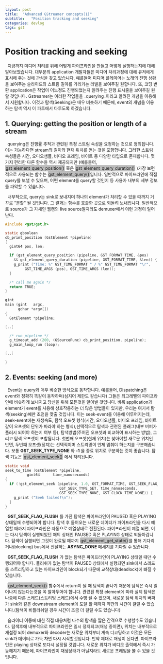 ```yaml
---
layout: post
title:  "Advanced GStreamer concepts(1)"
subtitle:   "Position tracking and seeking"
categories: devlog
tags: gst
---
```


<style>
.fill_color {background-color:rgba(164,164,164,0.7);border-radius:4px;padding:2px;}
.blue_l {color:#323C73;}
</style>


# __Position tracking and seeking__

&nbsp; 지금까지 미디어 처리를 위해 어떻게 파이프라인을 만들고 어떻게 실행하는지에 대해 알아보았습니다. 대부분의 application 개발자들은 미디어 처리과정에 대해 유저에게 표시해 주는 것에 관심을 갖고 있습니다. 예를들어 미디어 플레이어는 노래의 진행 상황을 보여주는 슬라이드와 스트림 길이를 가리키는 라벨을 보여주길 원합니다. 또, 코딩 변환 application은 작업이 어느정도 진행되었는지 알려주는 진행 표시줄을 보여주길 원할 것입니다. Gstreamer는 이러한 작업들을 _querying_이라고 알려진 개념을 이용해서 지원합니다. 이것과 탐색(Seeking)은 매우 비슷하기 때문에, event의 개념을 이용하는 탐색 역시 이 파트에서 다루도록 하겠습니다.

## __1. Querying: getting the position or length of a stream__

&nbsp; querying은 진행률 추적과 관련된 특정 스트림 속성을 요청하는 것으로 정의됩니다. 이는 가능하다면 stream의 길이와 현재 위치를 얻는 것을 포함합니다. 그러한 스트림 속성들은 시간, 오디오샘플, 비디오 프레임, 바이트 등 다양한 타입으로 존재합니다. 몇가지 편리한 다른 함수들 역시 제공되지만 (예를들어, <span class="fill_color">gst_element_query_position()</span> 혹은 <span class="fill_color">gst_element_query_duration()</span> )가장 보편적으로 사용되는 함수는 <span class="fill_color">gst_element_query()</span>입니다. 일반적으로 파이프라인에 직접 query를 보낼 수 있으며, 어떤 element를 query할 것인지 등 사용자 내부의 세부 정보를 파악할 수 있습니다.

&nbsp; 내부적으로, query는 sink로 보내지며 하나의 element가 처리할 수 있을 때까지 거꾸로 "분할" 될 것입니다. 그 결과는 함수를 호출한 곳으로 되돌려 보내집니다. 일반적으로 source가 그 자체인 웹캠의 live source일지라도 demuxer에서 이런 과정이 일어난다.

```c
#include <gst/gst.h>

static gboolean
cb_print_position (GstElement *pipeline)
{
  gint64 pos, len;

  if (gst_element_query_position (pipeline, GST_FORMAT_TIME, &pos)
    && gst_element_query_duration (pipeline, GST_FORMAT_TIME, &len)) {
    g_print ("Time: %" GST_TIME_FORMAT " / %" GST_TIME_FORMAT "\r",
         GST_TIME_ARGS (pos), GST_TIME_ARGS (len));
  }

  /* call me again */
  return TRUE;
}

gint
main (gint   argc,
      gchar *argv[])
{
  GstElement *pipeline;

[..]

  /* run pipeline */
  g_timeout_add (200, (GSourceFunc) cb_print_position, pipeline);
  g_main_loop_run (loop);

[..]

}
```

## __2. Events: seeking (and more)__

&nbsp; Event는 query와 매우 비슷한 방식으로 동작합니다. 예를들어, Dispatching은 event와 정확히 똑같이 동작하며(심지어 제한도 같습니다) 그들은 최고레벨의 파이프라인에 비슷하게 보내지고 당신을 위해 모든것을 알아낼 것입니다. 비록 application과 element가 event를 사용해 상호작용하는 더 많은 방법들이 있지만, 우리는 여기서 탐색(seeking)에만 초점을 맞출 것입니다. 이는 seek-event를 이용해 이루어지는데, seek-event에는 재생속도, 탐색 오프셋 형식(시간, 오디오샘플, 비디오 프레임, 바이트 같이 오프셋의 단위가 따라야 하는 형식),선택적으로 탐색과 관련된 플래그(내부 버퍼가 플러시 되어야 하는지 여부 등), 탐색방법(주어진 오프셋과 비교하여 표시하는 방법), 그리고 탐색 오프셋이 포함됩니다. 첫번째 오프셋(현재 위치)는 찾아야할 새로운 위치인 반면, 두번째 오프셋(정지)는 선택적이며 스트리밍이 언제 멈춰야 하는지를 구분해줍니다. 보통 __GST_SEEK_TYPE_NONE__ 와 __-1__ 을 종료 위치로 구분하는 것이 좋습니다. 탐색 기능은 <span class="fill_color">gst_element_seek()</span> 에서 처리됩니다.

```c
static void
seek_to_time (GstElement *pipeline,
          gint64      time_nanoseconds)
{
  if (!gst_element_seek (pipeline, 1.0, GST_FORMAT_TIME, GST_SEEK_FLAG_FLUSH,
                         GST_SEEK_TYPE_SET, time_nanoseconds,
                         GST_SEEK_TYPE_NONE, GST_CLOCK_TIME_NONE)) {
    g_print ("Seek failed!\n");
  }
}
```

&nbsp; __GST_SEEK_FLAG_FLUSH__ 를 가진 탐색은 파이프라인이 PAUSED 혹은 PLAYING 상태일때 수행되어야 합니다. 탐색 후 들어오는 새로운 데이터가 파이프라인을 다시 예열할 때까지 파이프라인은 자동으로 예열상태로 전환된다. 파이프라인이 예열 되면, 이는 다시 탐색이 실행되었던 때의 상태인 PAUSED 혹은 PLAYING 상태로 되돌아갑니다. 탐색이 실행되면 그것이 완료될 때까지 <span class="fill_color">gst_element_get_state()</span>를 통해 기다리거나(blocking) bus에서 전달하는 __ASYNC_DONE__ 메세지를 기다릴 수 있습니다.

&nbsp; __GST_SEEK_FLAG_FLUSH__ 가 없는 탐색은 파이프라인이 PLAYING 상태일 때만 수행되어야 합니다. 플러쉬가 없는 탐색이 PAUSED 상태에서 실행되면 sink에서 스레드를 스트리밍하고 있는 파이프라인이 block되기 때문에 교착상태(deadlock)에 빠질 수 있습니다.

&nbsp; <span class="fill_color">gst_element_seek()</span> 함수에서 return이 될 때 탐색이 끝나기 때문에 탐색은 즉시 일어나지 않는다는것을 꼭 알아두어야 합니다. 관련된 특정 element에 따라 실제 탐색은 나중에 다른 스레드(스트리밍 스레드)에서 수행 될 수 있으며, 새로운 탐색 위치의 버퍼가 sink와 같은 downstream element에 도달 할 때까지 약간의 시간이 걸릴 수 있습니다.(탐색이 비플러쉬일 경우 시간이 조금 더 걸릴 수도 있습니다)

&nbsp; 슬라이더 이동에 대한 직접 대응처럼 다수의 탐색을 짧은 간격으로 수행할수도 있습니다. 탐색후에 내부적으로 파이프라인은 일시 정지되고(재생 중이면), 위치는 내부적으로 재설정 되어 demuxer와 decoder는 새로운 위치부터 계속 디코딩하고  이것은 모든 sink가 데이터로 가득 차면 다시 시작할것입니다. 만약 제대로 재생이 된다면, 파이프라인은 playing 상태로 또다시 설정될 것입니다. 새로운 위치가 비디오 출력에서 즉시 가능해지기 때문에, 파이프라인이 재생상태가 아닐지라도 새로운 프레임을 볼 수 있을 것입니다.